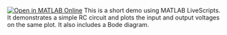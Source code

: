 [![Open in MATLAB Online](https://www.mathworks.com/images/responsive/global/open-in-matlab-online.svg)](https://matlab.mathworks.com/open/github/v1?repo=jloftin/RC-Demo)
This is a short demo using MATLAB LiveScripts. It demonstrates a simple RC circuit and plots the input and output voltages on the same plot. It also includes a Bode diagram.
